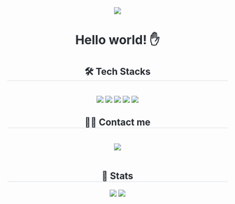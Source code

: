 <div align= "center">
    <img src="https://capsule-render.vercel.app/api?type=waving&color=5595F0&height=240&text=Welcome%20to%20kisung's%20Github%20😄&animation=fadeIn&fontColor=ffffff&fontSize=50" />
    </div>
    <div align= "center"> 
    <h1 style="color: #282d33;"> Hello world! ✋ </h1>  
    </div>
    <div align= "center">
    <h2 style="border-bottom: 1px solid #d8dee4; color: #282d33;"> 🛠️ Tech Stacks </h2> <br> 
    <div style="margin: 0 auto; text-align: center;" align= "center"> <img src="https://img.shields.io/badge/HTML5-E34F26?style=flat&logo=HTML5&logoColor=white">
          <img src="https://img.shields.io/badge/CSS3-1572B6?style=flat&logo=CSS3&logoColor=white">
          <img src="https://img.shields.io/badge/Javascript-F7DF1E?style=flat&logo=Javascript&logoColor=white">
          <img src="https://img.shields.io/badge/Vue.js-4FC08D?style=flat&logo=Vue.js&logoColor=white">
          <img src="https://img.shields.io/badge/Figma-F24E1E?style=flat&logo=Figma&logoColor=white">
          <br/></div>
    </div>
    <div align= "center">
    <h2 style="border-bottom: 1px solid #d8dee4; color: #282d33;"> 🧑‍💻 Contact me </h2> <br> 
    <div align= "center"> <a href=mailto:jjangki2071@gmail.com> <img src="https://img.shields.io/badge/Gmail-EA4335?style=flat&logo=Gmail&logoColor=white&link=mailto:jjangki2071@gmail.com"> </a>
          </div>  <br> 
    <div align= "center">  </div> 
    </div>
    <div align= "center"> 
    <h2 style="border-bottom: 1px solid #d8dee4; color: #282d33;"> 🏅 Stats </h2> <div align= "center"> <img src="https://github-readme-stats.vercel.app/api?username=kisung&theme=default&show_icons=true"/> <img src="https://github-readme-stats.vercel.app/api/top-langs/?username=kisung&layout=compact&bg_color=180,000000,&title_color=000000&text_color=000000"
          /> </div> 
    </div>
    
